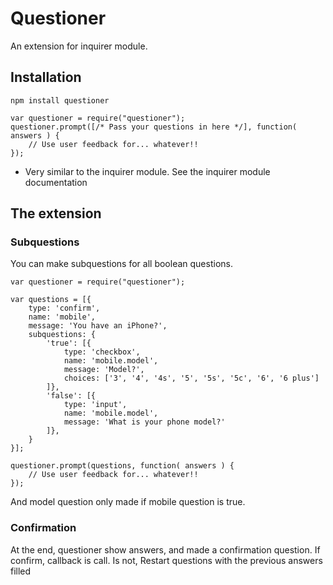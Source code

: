 # Questioner

An extension for inquirer module.

## Installation

```
npm install questioner
```

```
var questioner = require("questioner");
questioner.prompt([/* Pass your questions in here */], function( answers ) {
    // Use user feedback for... whatever!!
});
```
* Very similar to the inquirer module. See the inquirer module documentation


## The extension

### Subquestions

You can make subquestions for all boolean questions.

```
var questioner = require("questioner");

var questions = [{
    type: 'confirm',
    name: 'mobile',
    message: 'You have an iPhone?',
    subquestions: {
        'true': [{
            type: 'checkbox',
            name: 'mobile.model',
            message: 'Model?',
            choices: ['3', '4', '4s', '5', '5s', '5c', '6', '6 plus']
        ]},
        'false': [{
            type: 'input',
            name: 'mobile.model',
            message: 'What is your phone model?'
        ]},        
    }    
}];

questioner.prompt(questions, function( answers ) {
    // Use user feedback for... whatever!!
});

```

And model question only made if mobile question is true.

### Confirmation

At the end, questioner show answers, and made a confirmation question. If confirm, callback is call. Is not, Restart questions with the previous answers filled
